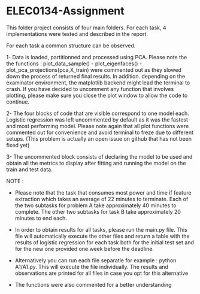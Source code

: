 # ELEC0134-Assignment

This folder project consists of four main folders. For each task, 4 implementations were tested and described in the report. 

For each task a common structure can be observed. 

1- Data is loaded, partitionned and processed using PCA. Please note the the functions : plot_data_sample() - plot_eigenfaces() - plot_pca_projections(pca,X_train) were commented out as they slowed down the process of returned final results. In addition. depending on the examinator environment, the matplotlib backend might lead the terminal to crash. If you have decided to uncomment any function that involves plotting, please make sure you close the plot window to allow the code to continue.  

2- The four blocks of code that are visible correspond to one model each. Logistic regression was left uncommented by default as it was the fastest and most performing model. Please note again that all plot functions were commented out for convenience and avoid terminal to freze due to different setups. (This problem is actually an open issue on github that has not been fixed yet)

3- The uncommented block consists of declaring the model to be used and obtain all the metrics to display after fitting and running the model on the train and test data. 


NOTE : 

- Please note that the task that consumes most power and time if feature extraction which takes an average of 22 minutes to terminate. Each of the two subtasks for problem A take approximately 40 minutes to complete. The other two subtasks for task B take approximately 20 minutes to end each. 

- In order to obtain results for all tasks, please run the main.py file. This file will automatically execute the other files and return a table with the results of logistic regression for each task both for the initial test set and for the new one provided one week before the deadline. 

- Alternatively you can run each file separatle for example : python A1/A1.py. This will execute the file individually. The results and observations are printed for all files in case you opt for this alternative

- The functions were also commented for a better understanding 


